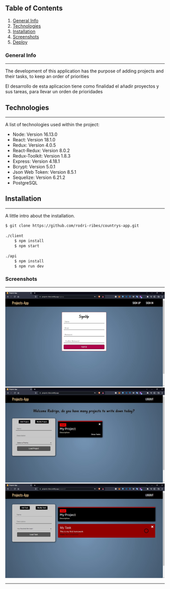 ## Table of Contents
1. [General Info](#general-info)
2. [Technologies](#technologies)
3. [Installation](#installation)
3. [Screenshots](#Screenshots)
4. [Deploy](https://projects-ribes.netlify.app/)

### General Info
***

The development of this application has the purpose of adding projects and their tasks, to keep an order of priorities

El desarrollo de esta aplicacion tiene como finalidad el añadir proyectos y sus tareas, para llevar un orden de prioridades

## Technologies
***
A list of technologies used within the project:
* Node: Version 16.13.0 
* React: Version 18.1.0
* Redux: Version 4.0.5
* React-Redux: Version 8.0.2
* Redux-Toolkit: Version 1.8.3
* Express: Version 4.18.1
* Bcrypt: Version 5.0.1
* Json Web Token: Version 8.5.1
* Sequelize: Version 6.21.2
* PostgreSQL

## Installation
***
A little intro about the installation. 
```
$ git clone https://github.com/rodri-ribes/countrys-app.git

./client
    $ npm install
    $ npm start
    
./api
    $ npm install
    $ npm run dev
```
### Screenshots
***
![Signup](client/public/img/signup.JPG)
![Add Project](client/public/img/addProject.JPG)
![Add Task](client/public/img/addTask.JPG)
***
